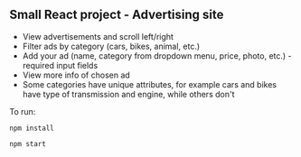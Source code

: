 ## Small React project - Advertising site
- View advertisements and scroll left/right 
- Filter ads by category (cars, bikes, animal, etc.)
- Add your ad (name, category from dropdown menu, price, photo, etc.) - required input fields
- View more info of chosen ad
- Some categories have unique attributes, for example cars and bikes have type of transmission and engine, while others don't

To run:

`npm install`

`npm start`
